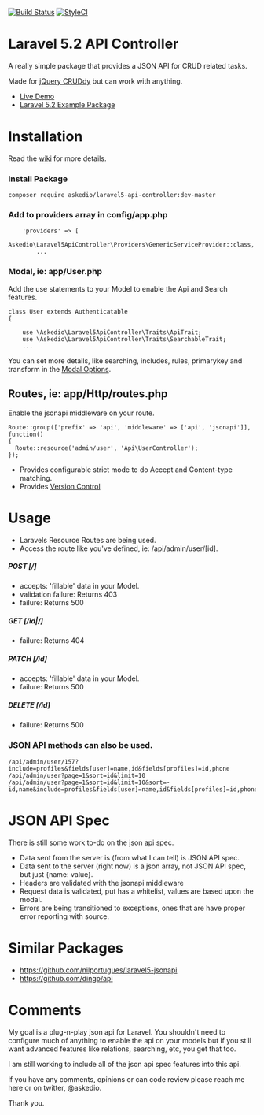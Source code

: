 [![Build Status](https://img.shields.io/travis/Askedio/Laravel5-API-Controller/master.svg?style=flat-square)](https://travis-ci.org/Askedio/Laravel5-API-Controller)
[![StyleCI](https://styleci.io/repos/52752552/shield)](https://styleci.io/repos/52752552)


# Laravel 5.2 API Controller
A really simple package that provides a JSON API for CRUD related tasks.

Made for [jQuery CRUDdy](https://github.com/Askedio/jQuery-Cruddy) but can work with anything. 

* [Live Demo](https://cruddy.io/app/) 
* [Laravel 5.2 Example Package](https://github.com/Askedio/Laravel-5-CRUD-Example)




# Installation
Read the [wiki](https://github.com/Askedio/Laravel5-API-Controller/wiki) for more details.

### Install Package
~~~
composer require askedio/laravel5-api-controller:dev-master
~~~




### Add to providers array in config/app.php
~~~
    'providers' => [
        Askedio\Laravel5ApiController\Providers\GenericServiceProvider::class,
        ...
~~~




### Modal, ie: app/User.php
Add the use statements to your Model to enable the Api and Search features.
~~~
class User extends Authenticatable
{
   
    use \Askedio\Laravel5ApiController\Traits\ApiTrait;
    use \Askedio\Laravel5ApiController\Traits\SearchableTrait;
    ...
~~~
You can set more details, like searching, includes, rules, primarykey and transform in the [Modal Options](https://github.com/Askedio/Laravel5-API-Controller/wiki/Modals).




## Routes, ie: app/Http/routes.php
Enable the jsonapi middleware on your route. 
~~~
Route::group(['prefix' => 'api', 'middleware' => ['api', 'jsonapi']], function()
{
  Route::resource('admin/user', 'Api\UserController');
});
~~~
* Provides configurable strict mode to do Accept and Content-type matching.
* Provides [Version Control](https://github.com/Askedio/Laravel5-API-Controller/wiki/Version-Control)



# Usage
* Laravels Resource Routes are being used.
* Access the route like you've defined, ie: /api/admin/user/[id].


##### POST [/]
* accepts: 'fillable' data in your Model.
* validation failure: Returns 403
* failure: Returns 500


##### GET [/id|/]
* failure: Returns 404


##### PATCH [/id]
* accepts: 'fillable' data in your Model.
* failure: Returns 500


##### DELETE [/id]
* failure: Returns 500




### JSON API methods can also be used.

~~~
/api/admin/user/157?include=profiles&fields[user]=name,id&fields[profiles]=id,phone
/api/admin/user?page=1&sort=id&limit=10
/api/admin/user?page=1&sort=id&limit=10&sort=-id,name&include=profiles&fields[user]=name,id&fields[profiles]=id,phone
~~~


# JSON API Spec
There is still some work to-do on the json api spec.

* Data sent from the server is (from what I can tell) is JSON API spec.
* Data sent to the server (right now) is a json array, not JSON API spec, but just {name: value}.
* Headers are validated with the jsonapi middleware
* Request data is validated, put has a whitelist, values are based upon the modal.
* Errors are being transitioned to exceptions, ones that are have proper error reporting with source.





# Similar Packages
* https://github.com/nilportugues/laravel5-jsonapi
* https://github.com/dingo/api





# Comments
My goal is a plug-n-play json api for Laravel. You shouldn't need to configure much of anything to enable the api on your models but if you still want advanced features like relations, searching, etc, you get that too.

I am still working to include all of the json api spec features into this api.

If you have any comments, opinions or can code review please reach me here or on twitter, @askedio.

Thank you.

